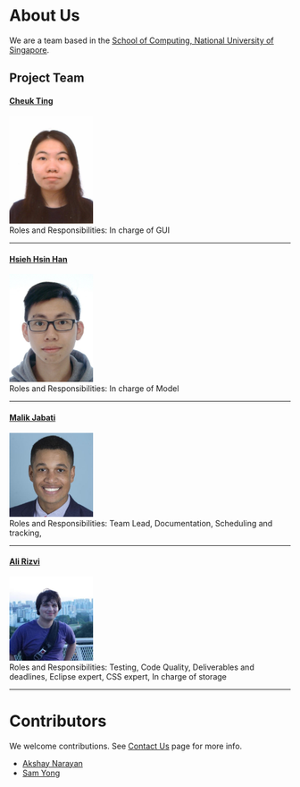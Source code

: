 # About Us

We are a team based in the [School of Computing, National University of Singapore](http://www.comp.nus.edu.sg).

## Project Team

#### [Cheuk Ting](https://github.com/ctleungac) <br>
<img src="images/ctleungac.png" width="150"><br>
Roles and Responsibilities: In charge of GUI <br>

-----

#### [Hsieh Hsin Han](https://github.com/Tony-Hsieh)
<img src="images/tony-hsieh.png" width="150"><br>
Roles and Responsibilities: In charge of Model <br>

-----

#### [Malik Jabati](https://github.com/SmartyMJ)
<img src="images/smartymj.png" width="150"><br>
Roles and Responsibilities: Team Lead, Documentation, Scheduling and tracking,  <br>

-----

#### [Ali Rizvi](https://github.com/EntitySK)
<img src="images/entitysk.png" width="150"><br>
Roles and Responsibilities: Testing, Code Quality, Deliverables and deadlines, Eclipse expert, CSS expert, In charge of storage  <br>

-----

# Contributors

We welcome contributions. See [Contact Us](ContactUs.md) page for more info.

* [Akshay Narayan](https://github.com/se-edu/addressbook-level4/pulls?q=is%3Apr+author%3Aokkhoy)
* [Sam Yong](https://github.com/se-edu/addressbook-level4/pulls?q=is%3Apr+author%3Amauris)
